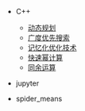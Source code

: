 - C++
  - [动态规划](/blog/C++算法参考/动态规划/内容.md)
  - [广度优先搜索]()
  - [记忆化优化技术]()
  - [快速幂计算]()
  - [同余运算]()

- jupyter

- spider_means